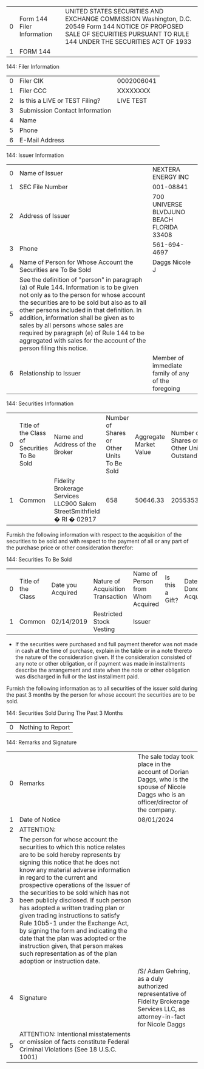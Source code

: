 
|    |                            |                                                                                                                                                                              |
|---:|:---------------------------|:-----------------------------------------------------------------------------------------------------------------------------------------------------------------------------|
|  0 | Form 144 Filer Information | UNITED STATES SECURITIES AND EXCHANGE COMMISSION Washington, D.C. 20549 Form 144 NOTICE OF PROPOSED SALE OF SECURITIES PURSUANT TO RULE 144 UNDER THE SECURITIES ACT OF 1933 |
|  1 | FORM 144                   |                                                                                                                                                                              |


144: Filer Information

|    |                                |            |
|---:|:-------------------------------|:-----------|
|  0 | Filer CIK                      | 0002006041 |
|  1 | Filer CCC                      | XXXXXXXX   |
|  2 | Is this a LIVE or TEST Filing? | LIVE TEST  |
|  3 | Submission Contact Information |            |
|  4 | Name                           |            |
|  5 | Phone                          |            |
|  6 | E-Mail Address                 |            |
 
144: Issuer Information

|    |                                                                                                                                                                                                                                                                                                                                                                                                                                        |                                                    |
|---:|:---------------------------------------------------------------------------------------------------------------------------------------------------------------------------------------------------------------------------------------------------------------------------------------------------------------------------------------------------------------------------------------------------------------------------------------|:---------------------------------------------------|
|  0 | Name of Issuer                                                                                                                                                                                                                                                                                                                                                                                                                         | NEXTERA ENERGY INC                                 |
|  1 | SEC File Number                                                                                                                                                                                                                                                                                                                                                                                                                        | 001-08841                                          |
|  2 | Address of Issuer                                                                                                                                                                                                                                                                                                                                                                                                                      | 700 UNIVERSE BLVDJUNO BEACH FLORIDA 33408          |
|  3 | Phone                                                                                                                                                                                                                                                                                                                                                                                                                                  | 561-694-4697                                       |
|  4 | Name of Person for Whose Account the Securities are To Be Sold                                                                                                                                                                                                                                                                                                                                                                         | Daggs Nicole J                                     |
|  5 | See the definition of "person" in paragraph (a) of Rule 144. Information is to be given not only as to the person for whose account the securities are to be sold but also as to all other persons included in that definition. In addition, information shall be given as to sales by all persons whose sales are required by paragraph (e) of Rule 144 to be aggregated with sales for the account of the person filing this notice. |                                                    |
|  6 | Relationship to Issuer                                                                                                                                                                                                                                                                                                                                                                                                                 | Member of immediate family of any of the foregoing |

144: Securities Information


|    |                                             |                                                                        |                                            |                        |                                             |                          |                              |
|---:|:--------------------------------------------|:-----------------------------------------------------------------------|:-------------------------------------------|:-----------------------|:--------------------------------------------|:-------------------------|:-----------------------------|
|  0 | Title of the Class of Securities To Be Sold | Name and Address of the Broker                                         | Number of Shares or Other Units To Be Sold | Aggregate Market Value | Number of Shares or Other Units Outstanding | Approximate Date of Sale | Name the Securities Exchange |
|  1 | Common                                      | Fidelity Brokerage Services LLC900 Salem StreetSmithfield � RI � 02917 | 658                                        | 50646.33               | 2055353601                                  | 08/01/2024               | NYSE                         |

 Furnish the following information with respect to the acquisition of the securities to be sold and with respect to the payment of all or any part of the purchase price or other consideration therefor: 

144: Securities To Be Sold


|    |                    |                   |                                   |                                   |                 |                     |                               |                 |                     |
|---:|:-------------------|:------------------|:----------------------------------|:----------------------------------|:----------------|:--------------------|:------------------------------|:----------------|:--------------------|
|  0 | Title of the Class | Date you Acquired | Nature of Acquisition Transaction | Name of Person from Whom Acquired | Is this a Gift? | Date Donor Acquired | Amount of Securities Acquired | Date of Payment | Nature of Payment * |
|  1 | Common             | 02/14/2019        | Restricted Stock Vesting          | Issuer                            |                 |                     | 658                           | 02/14/2019      | Compensation        |

* If the securities were purchased and full payment therefor was not made in cash at the time of purchase, explain in the table or in a note thereto the nature of the consideration given. If the consideration consisted of any note or other obligation, or if payment was made in installments describe the arrangement and state when the note or other obligation was discharged in full or the last installment paid. 




 Furnish the following information as to all securities of the issuer sold during the past 3 months by the person for whose account the securities are to be sold. 

144: Securities Sold During The Past 3 Months


|    |                   |
|---:|:------------------|
|  0 | Nothing to Report |


144: Remarks and Signature

|    |                                                                                                                                                                                                                                                                                                                                                                                                                                                                                                                                                                                                                                                 |                                                                                                                                        |
|---:|:------------------------------------------------------------------------------------------------------------------------------------------------------------------------------------------------------------------------------------------------------------------------------------------------------------------------------------------------------------------------------------------------------------------------------------------------------------------------------------------------------------------------------------------------------------------------------------------------------------------------------------------------|:---------------------------------------------------------------------------------------------------------------------------------------|
|  0 | Remarks                                                                                                                                                                                                                                                                                                                                                                                                                                                                                                                                                                                                                                         | The sale today took place in the account of Dorian Daggs, who is the spouse of Nicole Daggs who is an officer/director of the company. |
|  1 | Date of Notice                                                                                                                                                                                                                                                                                                                                                                                                                                                                                                                                                                                                                                  | 08/01/2024                                                                                                                             |
|  2 | ATTENTION:                                                                                                                                                                                                                                                                                                                                                                                                                                                                                                                                                                                                                                      |                                                                                                                                        |
|  3 | The person for whose account the securities to which this notice relates are to be sold hereby represents by signing this notice that he does not know any material adverse information in regard to the current and prospective operations of the Issuer of the securities to be sold which has not been publicly disclosed. If such person has adopted a written trading plan or given trading instructions to satisfy Rule 10b5-1 under the Exchange Act, by signing the form and indicating the date that the plan was adopted or the instruction given, that person makes such representation as of the plan adoption or instruction date. |                                                                                                                                        |
|  4 | Signature                                                                                                                                                                                                                                                                                                                                                                                                                                                                                                                                                                                                                                       | /S/ Adam Gehring, as a duly authorized representative of Fidelity Brokerage Services LLC, as attorney-in-fact for Nicole Daggs         |
|  5 | ATTENTION: Intentional misstatements or omission of facts constitute Federal Criminal Violations (See 18 U.S.C. 1001)                                                                                                                                                                                                                                                                                                                                                                                                                                                                                                                           |                                                                                                                                        |


